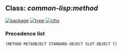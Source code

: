 ## Class: ***common-lisp:method***
[![package](https://img.shields.io/badge/Package-COMMON--LISP-5f9ea0.svg?style=social&colorA=999999)](../) [![type](https://img.shields.io/badge/Type-Class-5f9ea0.svg?style=social&colorA=999999)](../#class) [![clhs](https://img.shields.io/badge/CLHS-METHOD-5f9ea0.svg?style=social&colorA=999999)](http://www.lispworks.com/documentation/HyperSpec/Body/t_method.htm) 
### Precedence list
```
(METHOD METAOBJECT STANDARD-OBJECT SLOT-OBJECT T)
```
